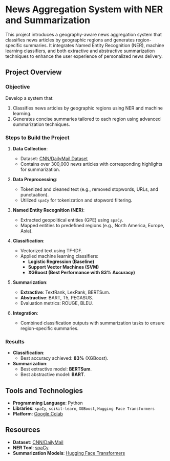 # News Aggregation System with NER and Summarization

This project introduces a geography-aware news aggregation system that classifies news articles by geographic regions and generates region-specific summaries. It integrates Named Entity Recognition (NER), machine learning classifiers, and both extractive and abstractive summarization techniques to enhance the user experience of personalized news delivery.

## Project Overview

### Objective
Develop a system that:
1. Classifies news articles by geographic regions using NER and machine learning.
2. Generates concise summaries tailored to each region using advanced summarization techniques.

### Steps to Build the Project
1. **Data Collection**:
   - Dataset: [CNN/DailyMail Dataset](https://huggingface.co/datasets/abisee/cnn_dailymail)
   - Contains over 300,000 news articles with corresponding highlights for summarization.

2. **Data Preprocessing**:
   - Tokenized and cleaned text (e.g., removed stopwords, URLs, and punctuation).
   - Utilized `spaCy` for tokenization and stopword filtering.

3. **Named Entity Recognition (NER)**:
   - Extracted geopolitical entities (GPE) using `spaCy`.
   - Mapped entities to predefined regions (e.g., North America, Europe, Asia).

4. **Classification**:
   - Vectorized text using TF-IDF.
   - Applied machine learning classifiers:
     - **Logistic Regression (Baseline)**
     - **Support Vector Machines (SVM)**
     - **XGBoost (Best Performance with 83% Accuracy)**

5. **Summarization**:
   - **Extractive**: TextRank, LexRank, BERTSum.
   - **Abstractive**: BART, T5, PEGASUS.
   - Evaluation metrics: ROUGE, BLEU.

6. **Integration**:
   - Combined classification outputs with summarization tasks to ensure region-specific summaries.

### Results
- **Classification**:
  - Best accuracy achieved: **83%** (XGBoost).
- **Summarization**:
  - Best extractive model: **BERTSum**.
  - Best abstractive model: **BART**.

## Tools and Technologies
- **Programming Language**: Python
- **Libraries**: `spaCy`, `scikit-learn`, `XGBoost`, `Hugging Face Transformers`
- **Platform**: [Google Colab](https://colab.research.google.com/)

## Resources
- **Dataset**: [CNN/DailyMail](https://huggingface.co/datasets/abisee/cnn_dailymail)
- **NER Tool**: [spaCy](https://spacy.io/)
- **Summarization Models**: [Hugging Face Transformers](https://huggingface.co/transformers/)
